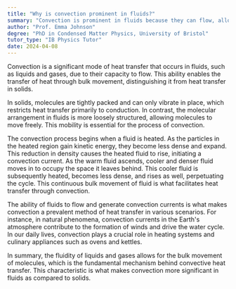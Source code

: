 ```yaml
---
title: "Why is convection prominent in fluids?"
summary: "Convection is prominent in fluids because they can flow, allowing heat to be transferred through bulk movement."
author: "Prof. Emma Johnson"
degree: "PhD in Condensed Matter Physics, University of Bristol"
tutor_type: "IB Physics Tutor"
date: 2024-04-08
---
```


Convection is a significant mode of heat transfer that occurs in fluids, such as liquids and gases, due to their capacity to flow. This ability enables the transfer of heat through bulk movement, distinguishing it from heat transfer in solids.

In solids, molecules are tightly packed and can only vibrate in place, which restricts heat transfer primarily to conduction. In contrast, the molecular arrangement in fluids is more loosely structured, allowing molecules to move freely. This mobility is essential for the process of convection.

The convection process begins when a fluid is heated. As the particles in the heated region gain kinetic energy, they become less dense and expand. This reduction in density causes the heated fluid to rise, initiating a convection current. As the warm fluid ascends, cooler and denser fluid moves in to occupy the space it leaves behind. This cooler fluid is subsequently heated, becomes less dense, and rises as well, perpetuating the cycle. This continuous bulk movement of fluid is what facilitates heat transfer through convection.

The ability of fluids to flow and generate convection currents is what makes convection a prevalent method of heat transfer in various scenarios. For instance, in natural phenomena, convection currents in the Earth's atmosphere contribute to the formation of winds and drive the water cycle. In our daily lives, convection plays a crucial role in heating systems and culinary appliances such as ovens and kettles.

In summary, the fluidity of liquids and gases allows for the bulk movement of molecules, which is the fundamental mechanism behind convective heat transfer. This characteristic is what makes convection more significant in fluids as compared to solids.
    